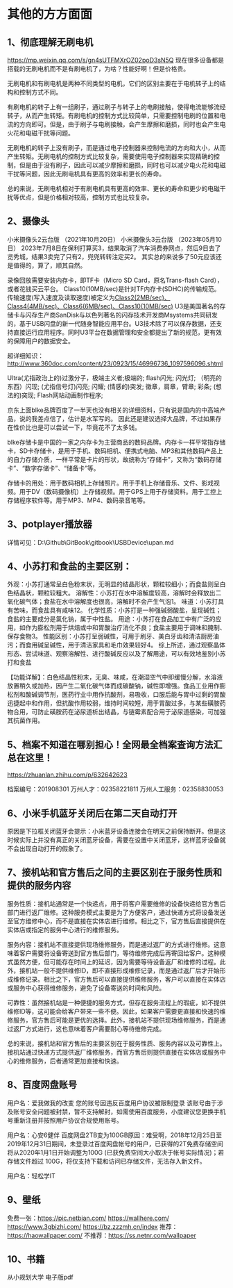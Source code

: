 # 其他的方方面面

## 1、彻底理解无刷电机
https://mp.weixin.qq.com/s/gn4sUTFMXrOZ02poD3sN5Q
现在很多设备都是搭载的无刷电机而不是有刷电机了，为啥？性能好啊！但是价格贵。

无刷电机和有刷电机是两种不同类型的电机，它们的区别主要在于电机转子上的结构和控制方式不同。

有刷电机的转子上有一组刷子，通过刷子与转子上的电刷接触，使得电流能够流经转子，从而产生转矩。有刷电机的控制方式比较简单，只需要控制电刷的位置和电流的方向即可。但是，由于刷子与电刷接触，会产生摩擦和磨损，同时也会产生电火花和电磁干扰等问题。

无刷电机的转子上没有刷子，而是通过电子控制器来控制电流的方向和大小，从而产生转矩。无刷电机的控制方式比较复杂，需要使用电子控制器来实现精确的控制，但是由于没有刷子，因此可以减少摩擦和磨损，同时也可以减少电火花和电磁干扰等问题，因此无刷电机具有更高的效率和更长的寿命。

总的来说，无刷电机相对于有刷电机具有更高的效率、更长的寿命和更少的电磁干扰等优点，但是价格相对较高，控制方式也比较复杂。

## 2、摄像头
小米摄像头2云台版   （2021年10月20日）
小米摄像头3云台版   （2023年05月10日）
2023年7月8日在保利打算买3，结果取消了汽车消费券网点，然后9日去了览秀城，结果3卖完了只有2，兜兜转转注定买2。
其实总的来说多了50元应该还是值得的，算了，顺其自然。

录像回放需要安装内存卡，即TF卡（Micro SD Card，原名Trans-flash Card），或者花钱买云平台。
Class10(10MB/sec)是针对TF内存卡(SDHC)的传输规范。
传输速度(写入速度及读取速度)被定义为[Class2(2MB/sec)、Class4(4MB/sec)、Class6(6MB/sec)、Class10(10MB/sec)](最低速度)
U3是美国著名的存储卡与闪存生产商SanDisk与以色列著名的闪存技术开发商Msystems共同研发的，基于USB闪盘的新一代随身智能应用平台。U3技术除了可以保存数据，还支持直接运行应用程序。同时U3平台在数据管理和安全都提出了新的规范，更有效的保障用户的数据安全。

超详细知识：http://www.360doc.com/content/23/0923/15/46996736_1097596096.shtml

Ultra(尤指政治上的)过激分子，极端主义者;极端的;
flash闪光; 闪光灯; （明亮的东西）闪现; (尤指信号灯)闪亮; 闪耀; (情感的)突发; 徽章，肩章，臂章; 彩条; (想法的)突现; Flash网站动画制作程序;

京东上面blke品牌百度了一半天也没有相关的详细资料，只有说是国内的中高端产品，说的我差点信了，估计是水军写的。
因此还是建议选择大品牌，不过如果存在性价比也是可以尝试一下，毕竟花不了太多钱。

blke存储卡是中国的一家之内存卡为主营商品的数码品牌。内存卡一样平常指存储卡，SD卡存储卡，是用于手机、数码相机、便携式电脑、MP3和其他数码产品上的自力存储介质，一样平常是卡片的形状，故统称为“存储卡”，又称为“数码存储卡”、“数字存储卡”、“储备卡”等。

存储卡的用处：用于数码相机上存储照片。用于手机上存储音乐、文件、影戏视频。用于DV（数码摄像机）上存储视频。用于GPS上用于存储资料。用于工控上存储程序软件等。用于MP3、MP4、数码录音笔等。

## 3、potplayer播放器
详情可见：D:\Github\GitBook\gitbook\USBDevice\upan.md

## 4、小苏打和食盐的主要区别：
外观：小苏打通常呈白色粉末状，无明显的结晶形状，颗粒较细小；而食盐则呈白色结晶状，颗粒较粗大。
溶解性：小苏打在水中溶解度较高，溶解时会释放出二氧化碳气体；食盐在水中溶解度也很高，溶解时不会产生气泡1。
味道：小苏打具有苦味，而食盐具有咸味12。
化学性质：小苏打是一种强碱弱酸盐，呈现碱性；食盐的主要成分是氯化钠，属于中性盐。
用途：小苏打在食品加工中有广泛的应用，如作为膨松剂用于烘焙或中和胃酸治疗消化不良；食盐主要用于调味和腌制、保存食物3。
性能区别：小苏打呈弱碱性，可用于刷牙、美白牙齿和清洁厨房油污；而食用碱呈碱性，用于清洁家具和毛巾效果较好4。
综上所述，通过观察晶体形态、尝试味道、观察溶解性、进行酸碱反应以及了解用途，可以有效地鉴别小苏打和食盐

【功能详解】：白色结晶性粉末，无臭、味咸，在潮湿空气中即缓慢分解，水溶液放置稍久或加热，因产生二氧化碳气体而成碳酸钠，碱性即增强。食品工业用作膨松剂和酸碱调节剂，医药行业中用作抗酸剂，易吸收，口服后能与胃中过剩的胃酸迅捷起中和作用，但抗酸作用较弱，维持时间较短，用于胃酸过多，与某些磺胺药物合用，可防止磺胺药在泌尿道析出结晶，与链霉素配合用于泌尿道感染，可加强其抗菌作用。

## 5、档案不知道在哪别担心！全网最全档案查询方法汇总在这里！
https://zhuanlan.zhihu.com/p/632642623

档案编号：201908301
万州人才：02358221811
万州人工服务：02358830053

## 6、小米手机蓝牙关闭后在第二天自动打开
原因是下拉框关闭蓝牙会提示：小米蓝牙设备连接会在明天之前保持断开。但是这时候实际上并没有真正的关闭蓝牙设备，需要在设置中关闭蓝牙，这样蓝牙设备就不会出现自动打开的假象了。

## 7、接机站和官方售后之间的主要区别在于服务性质和提供的服务内容
服务性质：接机站通常是一个快递点，用于将客户需要维修的设备快递给官方售后部门进行返厂维修。这种服务模式主要是为了方便客户，通过快递方式将设备发送至官方维修中心，而不是直接在实体店进行维修。相比之下，官方售后直接提供在实体店或指定的服务中心进行的维修服务。

服务内容：接机站不直接提供现场维修服务，而是通过返厂的方式进行维修。这意味着客户需要将设备寄送到官方售后部门，等待维修完成后再寄回给客户。这种模式虽然方便，但可能存在时间上的延迟，因为需要等待设备返厂和维修的过程。此外，接机站一般不提供维修ID，即不直接形成维修记录，而是通过返厂后才开始形成维修记录。相比之下，官方售后可以直接提供维修服务，客户可以直接在实体店或服务中心获得维修服务，避免了设备寄送的时间和风险。

可靠性：虽然接机站是一种便捷的服务方式，但存在服务流程上的瑕疵，如不提供维修ID等，这可能会给客户带来一些不便。因此，如果客户需要更直接和快速的维修服务，官方售后可能是更优的选择。此外，接机站不提供现场维修服务，而是通过返厂方式进行，这也意味着客户需要耐心等待维修完成。

总的来说，接机站和官方售后的主要区别在于服务性质、服务内容以及可靠性上。接机站通过快递方式提供返厂维修服务，而官方售后则提供直接在实体店或服务中心的维修服务，后者通常更加直接和快速。

## 8、百度网盘账号
用户名：爱我做我的改变
您的账号因违反百度用户协议被限制登录
该账号由于涉及账号安全问题被封禁，暂不支持解封，如需使用百度服务，小度建议您更换手机号重新注册并按照用户协议合规使用账号。

用户名：心安6健伴
百度网盘2TB变为100GB原因：难受啊，2018年12月25日至2019年12月31日期间，未登录过百度网盘帐号的用户，已获得的2T免费存储空间将从2020年1月1日开始调整为100G (已获免费空间大小取决于帐号实际情况)；若存储文件超过 100G，将仅支持下载和访问已存储文件，无法存入新文件。

用户名：轻松学IT

## 9、壁纸
免费一张：https://pic.netbian.com/
https://wallhere.com/
https://www.3gbizhi.com/
https://bz.zzzmh.cn/index
推荐：https://haowallpaper.com/
不推荐：https://ss.netnr.com/wallpaper

## 10、书籍
从小规划大学 电子版pdf
